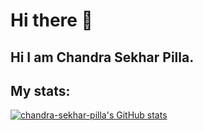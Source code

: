 # Hi there 👋

<!--
**Chandra-sekhar-pilla/Chandra-sekhar-pilla** is a ✨ _special_ ✨ repository because its `README.md` (this file) appears on your GitHub profile.


Here are some ideas to get you started:
-->
## Hi I am Chandra Sekhar Pilla.
## My stats:
[![chandra-sekhar-pilla's GitHub stats](https://github-readme-stats.vercel.app/api?username=chandra-sekhar-pilla)](https://github.com/chandra-sekhar-pilla/github-readme-stats)
